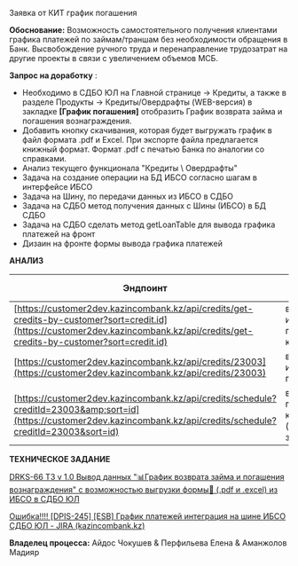 Заявка от КИТ график погашения 

**Обоснование:** Возможность самостоятельного получения клиентами графика платежей по займам/траншам без необходимости обращения в Банк. Высвобождение ручного труда и перенаправление трудозатрат на другие проекты в связи с увеличением объемов МСБ.

 **Запрос на доработку** :

* Необходимо в СДБО ЮЛ на Главной странице → Кредиты, а также в разделе Продукты → Кредиты/Овердрафты (WEB-версия) в закладке **[График погашения]** отобразить График возврата займа и погашения вознаграждения.
* Добавить кнопку  скачивания, которая будет выгружать график в файл формата .pdf и Excel. При экспорте файла предлагается книжный формат. Формат .pdf с печатью Банка по аналогии со справками.
* Анализ текущего функционала "Кредиты \ Овердрафты"
* Задача на создание операции на БД ИБСО согласно шагам в интерфейсе 	ИБСО
* Задача на Шину, по передачи данных из ИБСО в СДБО
* Задача на СДБО метод получения данных с Шины (ИБСО) в БД СДБО
* Задача на СДБО сделать метод getLoanTable для вывода графика платежей на фронт
* Дизаин на фронте формы вывода графика платежей

**АНАЛИЗ**

| Эндпоинт                                                                                                                                                                | Описание                                                                    | Модель данных                                                                                                                                            |
| ------------------------------------------------------------------------------------------------------------------------------------------------------------------------------- | ----------------------------------------------------------------------------------- | -------------------------------------------------------------------------------------------------------------------------------------------------------------------- |
| [https://customer2dev.kazincombank.kz/api/credits/get-credits-by-customer?sort=credit.id](https://customer2dev.kazincombank.kz/api/credits/get-credits-by-customer?sort=credit.id) | вывод всех имеющихся у пользователя кредитов | [get-credits-by-customer.json](https://wiki.kazincombank.kz/download/attachments/43847073/get-credits-by-customer.json?version=1&modificationDate=1695810875424&api=v2) |
| [https://customer2dev.kazincombank.kz/api/credits/23003](https://customer2dev.kazincombank.kz/api/credits/23003)                                                                   | вывод информации по id кредита                              | [23003.json](https://wiki.kazincombank.kz/download/attachments/43847073/23003.json?version=1&modificationDate=1695810875349&api=v2)                                     |
| [https://customer2dev.kazincombank.kz/api/credits/schedule?creditId=23003&amp;sort=id](https://customer2dev.kazincombank.kz/api/credits/schedule?creditId=23003&sort=id)           | вывод графика по кредитам (ошибка SQL запроса)   | [schedule.json](https://wiki.kazincombank.kz/download/attachments/43847073/schedule.json?version=1&modificationDate=1695810875498&api=v2)                               |

**ТЕХНИЧЕСКОЕ ЗАДАНИЕ**

[DRKS-66 ТЗ v 1.0 Вывод данных &#34;📊График возврата займа и погашения вознаграждения&#34; с возможностью выгрузки формы📃 (.pdf и .еxcel) из ИБСО в СДБО ЮЛ](https://wiki.kazincombank.kz/pages/viewpage.action?pageId=43847073 "Пройти по ссылке")

[Ошибка!!!! [DPIS-245] [ESB] График платежей интеграция на шине ИБСО СДБО ЮЛ - JIRA (kazincombank.kz)](https://jira.kazincombank.kz/browse/DPIS-245)

**Владелец процесса:** Айдос Чокушев & Перфильева Елена & Аманжолов Мадияр

